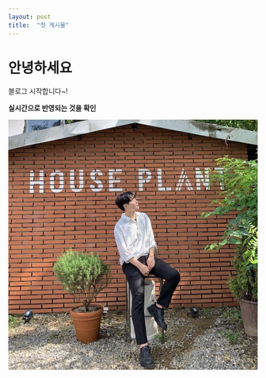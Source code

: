 ```yaml
---
layout: post
title:  "첫 게시물"
---
```


# 안녕하세요

블로그 시작합니다~!

**실시간으로 반영되는 것을 확인**

![me](../images/2022-02-08-first/me-4330658.jpg)
